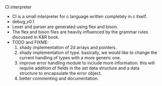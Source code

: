 CI interpreter

* CI is a small interpreter for c language written completely in c itself.
* debug_v0.1
* Lexer and parser are generated using flex and bison.
* The flex and bison files are heavily influenced by the grammar rules discussed
  in K&R book.
* TODO and FIXME:
	1. shady implementation of 2d arrays and pointers.	
	2. shady implementation of type. basically, we would like to change
	   the current handling of types with a more generic one.
	3. improve error handling module to include more information.
	   this will require addition of fields in the ast data structure
	   and a data structure to encapsulate the error object.
	4. better commenting and documentation.
